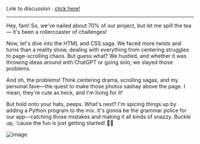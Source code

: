 Link to discussion : 
[click here!](https://github.com/HamidrezaRahimian/Python-Programming/discussions)

__________________________________________________________________________________________________________
Hey, fam! So, we've nailed about 70% of our project, but let me spill the tea— it's been a rollercoaster of challenges!

Now, let's dive into the HTML and CSS saga. We faced more twists and turns than a reality show, dealing with everything from centering struggles to page-scrolling chaos. But guess what? We hustled, and whether it was throwing ideas around with ChatGPT or going solo, we slayed those problems.

And oh, the problems! Think centering drama, scrolling sagas, and my personal fave—the quest to make those photos sashay above the page. I mean, they're cute as heck, and I'm living for it!

But hold onto your hats, peeps. What's next? I'm spicing things up by adding a Python program to the mix. It's gonna be the grammar police for our app—catching those mistakes and making it all kinds of snazzy. Buckle up, 'cause the fun is just getting started! 🚀✨




![image](https://github.com/HamidrezaRahimian/Python-Programming/assets/143603503/570c373c-46c0-45a0-816d-b28c9c5e0306)

